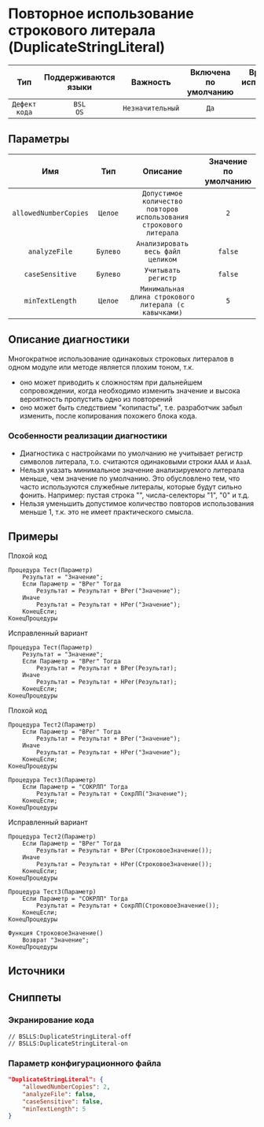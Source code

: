 # Повторное использование строкового литерала (DuplicateStringLiteral)

|      Тип      | Поддерживаются<br>языки |     Важность     | Включена<br>по умолчанию | Время на<br>исправление (мин) |     Теги      |
|:-------------:|:-----------------------------:|:----------------:|:------------------------------:|:-----------------------------------:|:-------------:|
| `Дефект кода` |      `BSL`<br>`OS`      | `Незначительный` |              `Да`              |                 `1`                 | `badpractice` |

## Параметры


|          Имя          |   Тип    |                              Описание                              | Значение<br>по умолчанию |
|:---------------------:|:--------:|:------------------------------------------------------------------:|:------------------------------:|
| `allowedNumberCopies` | `Целое`  | `Допустимое количество повторов использования строкового литерала` |              `2`               |
|     `analyzeFile`     | `Булево` |                 `Анализировать весь файл целиком`                  |            `false`             |
|    `caseSensitive`    | `Булево` |                        `Учитывать регистр`                         |            `false`             |
|    `minTextLength`    | `Целое`  |       `Минимальная длина строкового литерала (с кавычками)`        |              `5`               |
<!-- Блоки выше заполняются автоматически, не трогать -->
## Описание диагностики
<!-- Описание диагностики заполняется вручную. Необходимо понятным языком описать смысл и схему работу -->

Многократное использование одинаковых строковых литералов в одном модуле или методе является плохим тоном, т.к.
- оно может приводить к сложностям при дальнейшем сопровождении, когда необходимо изменить значение и высока вероятность пропустить одно из повторений
- оно может быть следствием "копипасты", т.е. разработчик забыл изменить, после копирования похожего блока кода.

### Особенности реализации диагностики

- Диагностика с настройками по умолчанию не учитывает регистр символов литерала, т.о. считаются одинаковыми строки `АААА` и `АааА`.
- Нельзя указать минимальное значение анализируемого литерала меньше, чем значение по умолчанию. Это обусловлено тем, что часто используются служебные литералы, которые будут сильно фонить. Например: пустая строка "", числа-селекторы "1", "0" и т.д.
- Нельзя уменьшить допустимое количество повторов использования меньше 1, т.к. это не имеет практического смысла.

## Примеры
<!-- В данном разделе приводятся примеры, на которые диагностика срабатывает, а также можно привести пример, как можно исправить ситуацию -->

Плохой код

```bsl
Процедура Тест(Параметр)
    Результат = "Значение";
    Если Параметр = "ВРег" Тогда
        Результат = Результат + ВРег("Значение");
    Иначе
        Результат = Результат + HРег("Значение");
    КонецЕсли; 
КонецПроцедуры
```

Исправленный вариант

```bsl
Процедура Тест(Параметр)
    Результат = "Значение";
    Если Параметр = "ВРег" Тогда
        Результат = Результат + ВРег(Результат);
    Иначе
        Результат = Результат + HРег(Результат);
    КонецЕсли; 
КонецПроцедуры
```

Плохой код

```bsl
Процедура Тест2(Параметр)
    Если Параметр = "ВРег" Тогда
        Результат = Результат + ВРег("Значение");
    Иначе
        Результат = Результат + HРег("Значение");
    КонецЕсли; 
КонецПроцедуры

Процедура Тест3(Параметр)
    Если Параметр = "СОКРЛП" Тогда
        Результат = Результат + СокрЛП("Значение");
    КонецЕсли; 
КонецПроцедуры
```

Исправленный вариант

```bsl
Процедура Тест2(Параметр)
    Если Параметр = "ВРег" Тогда
        Результат = Результат + ВРег(СтроковоеЗначение());
    Иначе
        Результат = Результат + HРег(СтроковоеЗначение());
    КонецЕсли; 
КонецПроцедуры

Процедура Тест3(Параметр)
    Если Параметр = "СОКРЛП" Тогда
        Результат = Результат + СокрЛП(СтроковоеЗначение());
    КонецЕсли; 
КонецПроцедуры

Функция СтроковоеЗначение() 
    Возврат "Значение"; 
КонецПроцедуры
```

## Источники
<!-- Необходимо указывать ссылки на все источники, из которых почерпнута информация для создания диагностики -->
<!-- Примеры источников

* Источник: [Стандарт: Тексты модулей](https://its.1c.ru/db/v8std#content:456:hdoc)
* Полезная информация: [Отказ от использования модальных окон](https://its.1c.ru/db/metod8dev#content:5272:hdoc)
* Источник: [Cognitive complexity, ver. 1.4](https://www.sonarsource.com/docs/CognitiveComplexity.pdf) -->

## Сниппеты

<!-- Блоки ниже заполняются автоматически, не трогать -->
### Экранирование кода

```bsl
// BSLLS:DuplicateStringLiteral-off
// BSLLS:DuplicateStringLiteral-on
```

### Параметр конфигурационного файла

```json
"DuplicateStringLiteral": {
    "allowedNumberCopies": 2,
    "analyzeFile": false,
    "caseSensitive": false,
    "minTextLength": 5
}
```
